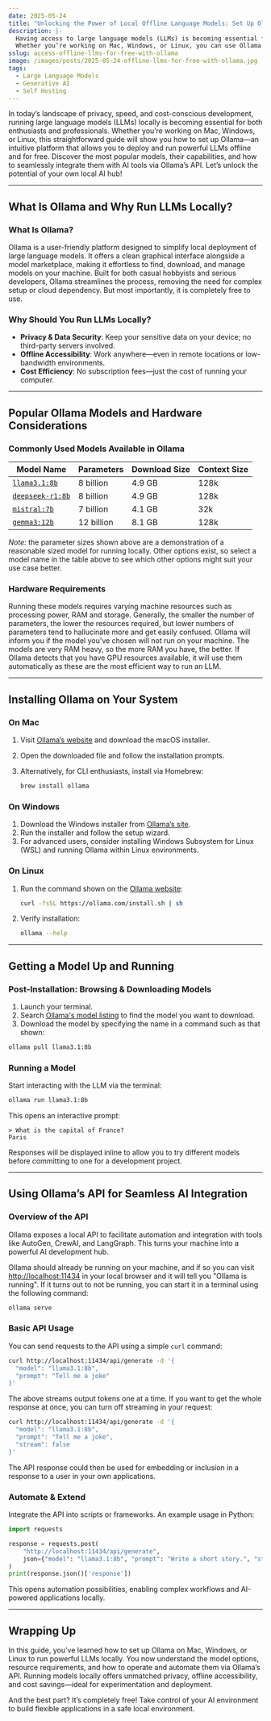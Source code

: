 ```yaml
---
date: 2025-05-24
title: "Unlocking the Power of Local Offline Language Models: Set Up Ollama for Free"
description: |-
  Having access to large language models (LLMs) is becoming essential for both enthusiasts and professionals.
  Whether you’re working on Mac, Windows, or Linux, you can use Ollama to run LLMs on your local machine, ensuring security, privacy and subscription-free access to your LLM of choice.
sslug: access-offline-llms-for-free-with-ollama
image: /images/posts/2025-05-24-offline-llms-for-free-with-ollama.jpg
tags:
  - Large Language Models
  - Generative AI
  - Self Hosting
---
```


In today’s landscape of privacy, speed, and cost-conscious development, running large language models (LLMs) locally is becoming essential for both enthusiasts and professionals.
Whether you’re working on Mac, Windows, or Linux, this straightforward guide will show you how to set up Ollama—an intuitive platform that allows you to deploy and run powerful LLMs offline and for free.
Discover the most popular models, their capabilities, and how to seamlessly integrate them with AI tools via Ollama’s API.
Let’s unlock the potential of your own local AI hub!

---

## What Is Ollama and Why Run LLMs Locally?

### What Is Ollama?

Ollama is a user-friendly platform designed to simplify local deployment of large language models.
It offers a clean graphical interface alongside a model marketplace, making it effortless to find, download, and manage models on your machine.
Built for both casual hobbyists and serious developers, Ollama streamlines the process, removing the need for complex setup or cloud dependency.
But most importantly, it is completely free to use.

### Why Should You Run LLMs Locally?

- **Privacy & Data Security**: Keep your sensitive data on your device; no third-party servers involved.
- **Offline Accessibility**: Work anywhere—even in remote locations or low-bandwidth environments.
- **Cost Efficiency**: No subscription fees—just the cost of running your computer.

---

## Popular Ollama Models and Hardware Considerations

### Commonly Used Models Available in Ollama

| Model Name        | Parameters | Download Size | Context Size |
|-------------------|------------|---------------|--------------|
| [`llama3.1:8b`](https://ollama.com/library/llama3.1)       | 8 billion  | 4.9 GB | 128k |
| [`deepseek-r1:8b`](https://ollama.com/library/deepseek-r1) | 8 billion  | 4.9 GB | 128k |
| [`mistral:7b`](https://ollama.com/library/mistral)         | 7 billion  | 4.1 GB | 32k  |
| [`gemma3:12b`](https://ollama.com/library/gemma3)          | 12 billion | 8.1 GB | 128k |

*Note:* the parameter sizes shown above are a demonstration of a reasonable sized model for running locally.
Other options exist, so select a model name in the table above to see which other options might suit your use case better.

### Hardware Requirements

Running these models requires varying machine resources such as processing power, RAM and storage.
Generally, the smaller the number of parameters, the lower the resources required, but lower numbers of parameters tend to hallucinate more and get easily confused.
Ollama will inform you if the model you've chosen will not run on your machine.
The models are very RAM heavy, so the more RAM you have, the better.
If Ollama detects that you have GPU resources available, it will use them automatically as these are the most efficient way to run an LLM.

---

## Installing Ollama on Your System

### On Mac

1. Visit [Ollama’s website](https://ollama.com) and download the macOS installer.
2. Open the downloaded file and follow the installation prompts.
3. Alternatively, for CLI enthusiasts, install via Homebrew:

    ```bash
    brew install ollama
    ```

### On Windows

1. Download the Windows installer from [Ollama’s site](https://ollama.com).
2. Run the installer and follow the setup wizard.
3. For advanced users, consider installing Windows Subsystem for Linux (WSL) and running Ollama within Linux environments.

### On Linux

1. Run the command shown on the [Ollama website](https://ollama.com):

    ```bash
    curl -fsSL https://ollama.com/install.sh | sh
    ```

2. Verify installation:

    ```bash
    ollama --help
    ```

---

## Getting a Model Up and Running

### Post-Installation: Browsing & Downloading Models

1. Launch your terminal.
2. Search [Ollama's model listing](https://ollama.com/search) to find the model you want to download.
3. Download the model by specifying the name in a command such as that shown:

```bash
ollama pull llama3.1:8b
```

### Running a Model

Start interacting with the LLM via the terminal:

```bash
ollama run llama3.1:8b
```

This opens an interactive prompt:

```plaintext
> What is the capital of France?
Paris
```

Responses will be displayed inline to allow you to try different models before committing to one for a development project.

---

## Using Ollama’s API for Seamless AI Integration

### Overview of the API

Ollama exposes a local API to facilitate automation and integration with tools like AutoGen, CrewAI, and LangGraph.
This turns your machine into a powerful AI development hub.

Ollama should already be running on your machine, and if so you can visit [http://localhost:11434](http://localhost:11434) in your local browser and it will tell you "Ollama is running".
If it turns out to not be running, you can start it in a terminal using the following command:

```bash
ollama serve
```

### Basic API Usage

You can send requests to the API using a simple `curl` command:

```bash
curl http://localhost:11434/api/generate -d '{
  "model": "llama3.1:8b",
  "prompt": "Tell me a joke"
}'
```

The above streams output tokens one at a time.
If you want to get the whole response at once, you can turn off streaming in your request:

```bash
curl http://localhost:11434/api/generate -d '{
  "model": "llama3.1:8b",
  "prompt": "Tell me a joke",
  "stream": false
}'
```

The API response could then be used for embedding or inclusion in a response to a user in your own applications.

### Automate & Extend

Integrate the API into scripts or frameworks.
An example usage in Python:

```python
import requests

response = requests.post(
    "http://localhost:11434/api/generate",
    json={"model": "llama3.1:8b", "prompt": "Write a short story.", "stream": False}
)
print(response.json()['response'])
```

This opens automation possibilities, enabling complex workflows and AI-powered applications locally.

---

## Wrapping Up

In this guide, you’ve learned how to set up Ollama on Mac, Windows, or Linux to run powerful LLMs locally.
You now understand the model options, resource requirements, and how to operate and automate them via Ollama’s API.
Running models locally offers unmatched privacy, offline accessibility, and cost savings—ideal for experimentation and deployment.

And the best part?
It’s completely free!
Take control of your AI environment to build flexible applications in a safe local environment.
